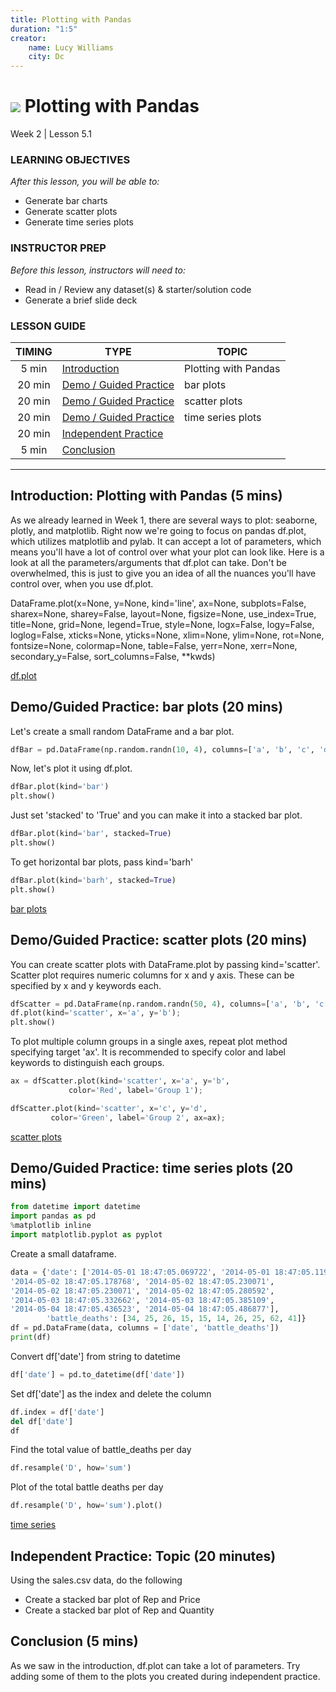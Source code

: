 ```yaml
---
title: Plotting with Pandas
duration: "1:5"
creator:
    name: Lucy Williams
    city: Dc
---
```


# ![](https://ga-dash.s3.amazonaws.com/production/assets/logo-9f88ae6c9c3871690e33280fcf557f33.png) Plotting with Pandas
Week 2 | Lesson 5.1

### LEARNING OBJECTIVES
*After this lesson, you will be able to:*
- Generate bar charts
- Generate scatter plots
- Generate time series plots

### INSTRUCTOR PREP
*Before this lesson, instructors will need to:*
- Read in / Review any dataset(s) & starter/solution code
- Generate a brief slide deck

### LESSON GUIDE
| TIMING  | TYPE  | TOPIC  |
|:-:|---|---|
| 5 min  | [Introduction](#introduction)   | Plotting with Pandas  |
| 20 min  | [Demo / Guided Practice](#demo)  | bar plots  |
| 20 min  | [Demo / Guided Practice](#demo)  | scatter plots  |
| 20 min  | [Demo / Guided Practice](#demo)  | time series plots  |
| 20 min  | [Independent Practice](#ind-practice)  |   |
| 5 min  | [Conclusion](#conclusion)  |   |

---

<a name="Plotting with Pandas"></a>
## Introduction: Plotting with Pandas (5 mins)

As we already learned in Week 1, there are several ways to plot: seaborne, plotly, 
and matplotlib. Right now we're going to focus on pandas df.plot, which utilizes
matplotlib and pylab. It can accept a lot of parameters, which means you'll have 
a lot of control over what your plot can look like. Here is a look at all the
parameters/arguments that df.plot can take. Don't be overwhelmed,
this is just to give you an idea of all the nuances you'll have control over, when
you use df.plot. 

DataFrame.plot(x=None, y=None, kind='line', ax=None, subplots=False, sharex=None, 
sharey=False, layout=None, figsize=None, use_index=True, title=None, grid=None, 
legend=True, style=None, logx=False, logy=False, loglog=False, xticks=None, yticks=None, 
xlim=None, ylim=None, rot=None, fontsize=None, colormap=None, table=False, yerr=None, 
xerr=None, secondary_y=False, sort_columns=False, **kwds)

[df.plot](http://pandas.pydata.org/pandas-docs/stable/generated/pandas.DataFrame.plot.html)



<a name="bar plots "></a>
## Demo/Guided Practice: bar plots  (20 mins)

Let's create a small random DataFrame and a bar plot.
```Python
dfBar = pd.DataFrame(np.random.randn(10, 4), columns=['a', 'b', 'c', 'd'])
```

Now, let's plot it using df.plot. 
```Python
dfBar.plot(kind='bar')
plt.show()
```

Just set 'stacked' to 'True' and you can make it into a stacked bar plot. 
```Python
dfBar.plot(kind='bar', stacked=True)
plt.show()
```

To get horizontal bar plots, pass kind='barh'
```Python
dfBar.plot(kind='barh', stacked=True)
plt.show()
```
[bar plots](http://pandas.pydata.org/pandas-docs/version/0.15.0/visualization.html)



<a name="scatter plots"></a>
## Demo/Guided Practice: scatter plots (20 mins)

You can create scatter plots with DataFrame.plot by passing kind='scatter'. Scatter 
plot requires numeric columns for x and y axis. These can be specified by x and y 
keywords each.
```Python
dfScatter = pd.DataFrame(np.random.randn(50, 4), columns=['a', 'b', 'c', 'd'])
df.plot(kind='scatter', x='a', y='b');
plt.show()
```

To plot multiple column groups in a single axes, repeat plot method specifying target 
'ax'. It is recommended to specify color and label keywords to distinguish each groups.
```Python
ax = dfScatter.plot(kind='scatter', x='a', y='b',
             color='Red', label='Group 1');
```
```Python
dfScatter.plot(kind='scatter', x='c', y='d',
         color='Green', label='Group 2', ax=ax);
```

[scatter plots](http://pandas.pydata.org/pandas-docs/version/0.15.0/visualization.html)




<a name="time series plots"></a>
## Demo/Guided Practice: time series plots (20 mins)

```Python
from datetime import datetime
import pandas as pd
%matplotlib inline
import matplotlib.pyplot as pyplot
```

Create a small dataframe. 
```Python
data = {'date': ['2014-05-01 18:47:05.069722', '2014-05-01 18:47:05.119994', 
'2014-05-02 18:47:05.178768', '2014-05-02 18:47:05.230071', 
'2014-05-02 18:47:05.230071', '2014-05-02 18:47:05.280592', 
'2014-05-03 18:47:05.332662', '2014-05-03 18:47:05.385109', 
'2014-05-04 18:47:05.436523', '2014-05-04 18:47:05.486877'], 
        'battle_deaths': [34, 25, 26, 15, 15, 14, 26, 25, 62, 41]}
df = pd.DataFrame(data, columns = ['date', 'battle_deaths'])
print(df)
```

Convert df['date'] from string to datetime
```Python
df['date'] = pd.to_datetime(df['date'])
```

Set df['date'] as the index and delete the column
```Python
df.index = df['date']
del df['date']
df
```

Find the total value of battle_deaths per day
```Python
df.resample('D', how='sum')
```

Plot of the total battle deaths per day
```Python
df.resample('D', how='sum').plot()
```

[time series](http://chrisalbon.com/python/pandas_time_series_basics.html)



<a name="ind-practice"></a>
## Independent Practice: Topic (20 minutes)

Using the sales.csv data, do the following
- Create a stacked bar plot of Rep and Price
- Create a stacked bar plot of Rep and Quantity


<a name="conclusion"></a>
## Conclusion (5 mins)

As we saw in the introduction, df.plot can take a lot of parameters. Try adding some
of them to the plots you created during independent practice. 
